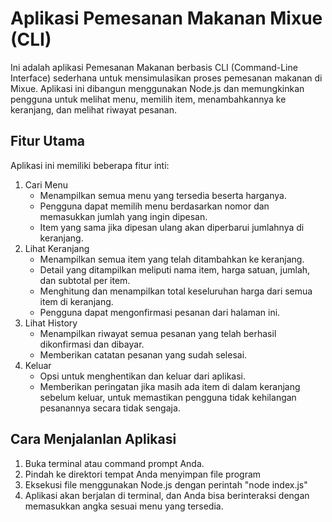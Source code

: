 # Aplikasi Pemesanan Makanan Mixue (CLI)

Ini adalah aplikasi Pemesanan Makanan berbasis CLI (Command-Line Interface) sederhana untuk mensimulasikan proses pemesanan makanan di Mixue. Aplikasi ini dibangun menggunakan Node.js dan memungkinkan pengguna untuk melihat menu, memilih item, menambahkannya ke keranjang, dan melihat riwayat pesanan.

## Fitur Utama
Aplikasi ini memiliki beberapa fitur inti:
1. Cari Menu
    - Menampilkan semua menu yang tersedia beserta harganya.
    - Pengguna dapat memilih menu berdasarkan nomor dan memasukkan jumlah yang ingin dipesan.
    - Item yang sama jika dipesan ulang akan diperbarui jumlahnya di keranjang.
2. Lihat Keranjang
    - Menampilkan semua item yang telah ditambahkan ke keranjang.
    - Detail yang ditampilkan meliputi nama item, harga satuan, jumlah, dan subtotal per item.
    - Menghitung dan menampilkan total keseluruhan harga dari semua item di keranjang.
    - Pengguna dapat mengonfirmasi pesanan dari halaman ini.
3. Lihat History
    - Menampilkan riwayat semua pesanan yang telah berhasil dikonfirmasi dan dibayar.
    - Memberikan catatan pesanan yang sudah selesai.
4. Keluar
    - Opsi untuk menghentikan dan keluar dari aplikasi.
    - Memberikan peringatan jika masih ada item di dalam keranjang sebelum keluar, untuk memastikan pengguna tidak kehilangan pesanannya secara tidak sengaja.

## Cara Menjalanlan Aplikasi

1. Buka terminal atau command prompt Anda.
2. Pindah ke direktori tempat Anda menyimpan file program
3. Eksekusi file menggunakan Node.js dengan perintah "node index.js"
4. Aplikasi akan berjalan di terminal, dan Anda bisa berinteraksi dengan memasukkan angka sesuai menu yang tersedia.
